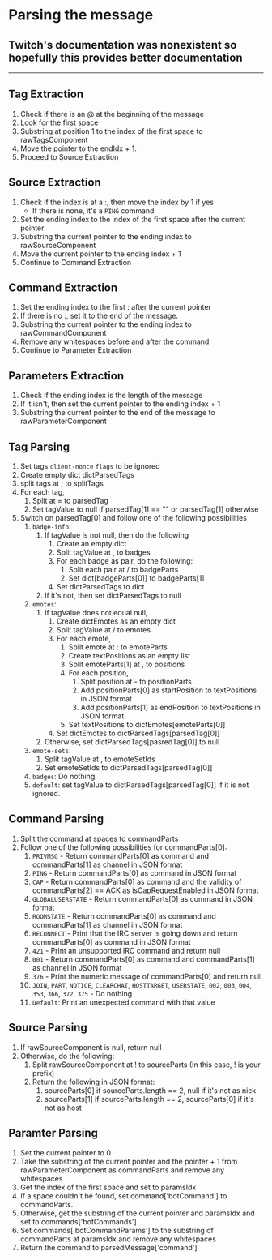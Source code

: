 # Parsing the message
## Twitch's documentation was nonexistent so hopefully this provides better documentation
----------------------------------------
## Tag Extraction
1. Check if there is an @ at the beginning of the message
2. Look for the first space
3. Substring at position 1 to the index of the first space to rawTagsComponent
4. Move the pointer to the endIdx + 1.
5. Proceed to Source Extraction

## Source Extraction
1. Check if the index is at a :, then move the index by 1 if yes
	* If there is none, it's a `PING` command
2. Set the ending index to the index of the first space after the current pointer
3. Substring the current pointer to the ending index to rawSourceComponent
4. Move the current pointer to the ending index + 1
5. Continue to Command Extraction

## Command Extraction
1. Set the ending index to the first : after the current pointer
2. If there is no :, set it to the end of the message.
3. Substring the current pointer to the ending index to rawCommandComponent
4. Remove any whitespaces before and after the command
5. Continue to Parameter Extraction

## Parameters Extraction
1. Check if the ending index is the length of the message
2. If it isn't, then set the current pointer to the ending index + 1
3. Substring the current pointer to the end of the message to rawParameterComponent

## Tag Parsing
1. Set tags `client-nonce` `flags` to be ignored
2. Create empty dict dictParsedTags
3. split tags at ; to splitTags
4. For each tag,
	1. Split at = to parsedTag
	2. Set tagValue to null if parsedTag[1] == "" or parsedTag[1] otherwise
5. Switch on parsedTag[0] and follow one of the following possibilities
	1. `badge-info`:
		1. If tagValue is not null, then do the following
			1. Create an empty dict
			2. Split tagValue at , to badges
			3. For each badge as pair, do the following:
				1. Split each pair at / to badgeParts
				2. Set dict[badgeParts[0]] to badgeParts[1]
			4. Set dictParsedTags to dict
		2. If it's not, then set dictParsedTags to null
	2. `emotes`:
		1. If tagValue does not equal null,
			1. Create dictEmotes as an empty dict
			2. Split tagValue at / to emotes
			3. For each emote,
				1. Split emote at : to emoteParts
				2. Create textPositions as an empty list
				3. Split emoteParts[1] at , to positions
				4. For each position,
					1. Split position at - to positionParts
					2. Add positionParts[0] as startPosition to textPositions in JSON format
					3. Add positionParts[1] as endPosition to textPositions in JSON format
				4. Set textPositions to dictEmotes[emoteParts[0]]
			4. Set dictEmotes to dictParsedTags[parsedTag[0]]
		2. Otherwise, set dictParsedTags[pasredTag[0]] to null
	3. `emote-sets`:
		1. Split tagValue at , to emoteSetIds
		2. Set emoteSetIds to dictParsedTags[parsedTag[0]]
	4. `badges`: Do nothing
	5. `default`: set tagValue to dictParsedTags[parsedTag[0]] if it is not ignored.

## Command Parsing
1. Split the command at spaces to commandParts
2. Follow one of the following possibilities for commandParts[0]:
	1. `PRIVMSG` - Return commandParts[0] as command and commandParts[1] as channel in JSON format
	2. `PING` - Return commandParts[0] as command in JSON format
	3. `CAP` - Return commandParts[0] as command and the validity of commandParts[2] == ACK as isCapRequestEnabled in JSON format
	4. `GLOBALUSERSTATE` - Return commandParts[0] as command in JSON format
	5. `ROOMSTATE` - Return commandParts[0] as command and commandParts[1] as channel in JSON format
	6. `RECONNECT` - Print that the IRC server is going down and return commandParts[0] as command in JSON format
	7. `421` - Print an unsupported IRC command and return null
	8. `001` - Return commandParts[0] as command and commandParts[1] as channel in JSON format
	9. `376` - Print the numeric message of commandParts[0] and return null
	10. `JOIN`, `PART`, `NOTICE`, `CLEARCHAT`, `HOSTTARGET`, `USERSTATE`, `002`, `003`, `004`, `353`, `366`, `372`, `375` - Do nothing
	11. `Default`: Print an unexpected command with that value

## Source Parsing
1. If rawSourceComponent is null, return null
2. Otherwise, do the following:
	1. Split rawSourceComponent at ! to sourceParts (In this case, ! is your prefix)
	2. Return the following in JSON format:
		1. sourceParts[0] if sourceParts.length == 2, null if it's not as nick
		2. sourceParts[1] if sourceParts.length == 2, sourceParts[0] if it's not as host 

## Paramter Parsing
1. Set the current pointer to 0
2. Take the substring of the current pointer and the pointer + 1 from rawParameterComponent as commandParts and remove any whitespaces
3. Get the index of the first space and set to paramsIdx
4. If a space couldn't be found, set command['botCommand'] to commandParts.
5. Otherwise, get the substring of the current pointer and paramsIdx and set to commands['botCommands']
6. Set commands['botCommandParams'] to the substring of commandParts at paramsIdx and remove any whitespaces
7. Return the command to parsedMessage['command']